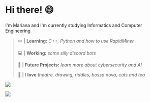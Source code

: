 # Hi there! 😄



###
I'm Mariana and I'm currently studying Informatics and Computer Engineering


>  ✏️ | **Learning:** *C++, Python and how to use RapidMiner* 
> 
>  💻 | **Working:** *some silly discord bots* 
> 
>  🔭 | **Future Projects:** *learn more about cybersecurity and AI*
> 
>  🌴 | I **love** *theatre, drawing, riddles, bossa nova, cats and tea*


![](https://github-readme-stats-fc6mcm9vh.vercel.app/api/?username=golangis&&show_icons=true&hide_border=true&theme=dracula)


<img src="https://github-readme-stats.vercel.app/api?username=golangis&&show_icons=true&title_color=00d187&icon_color=00ffff&text_color=2f7add&bg_color=151515">
